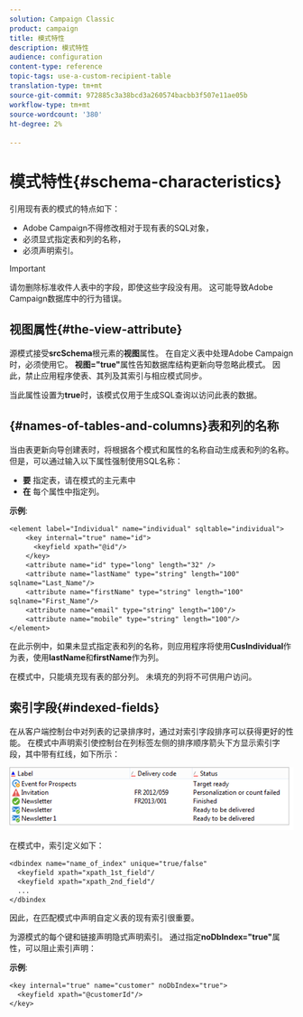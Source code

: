 ```yaml
---
solution: Campaign Classic
product: campaign
title: 模式特性
description: 模式特性
audience: configuration
content-type: reference
topic-tags: use-a-custom-recipient-table
translation-type: tm+mt
source-git-commit: 972885c3a38bcd3a260574bacbb3f507e11ae05b
workflow-type: tm+mt
source-wordcount: '380'
ht-degree: 2%

---
```



# 模式特性{#schema-characteristics}

引用现有表的模式的特点如下：

* Adobe Campaign不得修改相对于现有表的SQL对象，
* 必须显式指定表和列的名称，
* 必须声明索引。

>[!IMPORTANT]
>
>请勿删除标准收件人表中的字段，即使这些字段没有用。 这可能导致Adobe Campaign数据库中的行为错误。

## 视图属性{#the-view-attribute}

源模式接受&#x200B;**srcSchema**&#x200B;根元素的&#x200B;**视图**&#x200B;属性。 在自定义表中处理Adobe Campaign时，必须使用它。 **视图=&quot;true&quot;**&#x200B;属性告知数据库结构更新向导忽略此模式。 因此，禁止应用程序使表、其列及其索引与相应模式同步。

当此属性设置为&#x200B;**true**&#x200B;时，该模式仅用于生成SQL查询以访问此表的数据。

## {#names-of-tables-and-columns}表和列的名称

当由表更新向导创建表时，将根据各个模式和属性的名称自动生成表和列的名称。 但是，可以通过输入以下属性强制使用SQL名称：

* **要** 指定表，请在模式的主元素中
* **在** 每个属性中指定列。

**示例**:

```
<element label="Individual" name="individual" sqltable="individual">
    <key internal="true" name="id">
      <keyfield xpath="@id"/>
    </key> 
    <attribute name="id" type="long" length="32" />
    <attribute name="lastName" type="string" length="100" sqlname="Last_Name"/>
    <attribute name="firstName" type="string" length="100" sqlname="First_Name"/>
    <attribute name="email" type="string" length="100"/>
    <attribute name="mobile" type="string" length="100"/>
</element>
```

在此示例中，如果未显式指定表和列的名称，则应用程序将使用&#x200B;**CusIndividual**&#x200B;作为表，使用&#x200B;**lastName**&#x200B;和&#x200B;**firstName**&#x200B;作为列。

在模式中，只能填充现有表的部分列。 未填充的列将不可供用户访问。

## 索引字段{#indexed-fields}

在从客户端控制台中对列表的记录排序时，通过对索引字段排序可以获得更好的性能。 在模式中声明索引使控制台在列标签左侧的排序顺序箭头下方显示索引字段，其中带有红线，如下所示：

![](assets/s_ncs_integration_mapping_index.png)

在模式中，索引定义如下：

```
<dbindex name="name_of_index" unique="true/false"
  <keyfield xpath="xpath_1st_field"/
  <keyfield xpath="xpath_2nd_field"/
  ...
</dbindex
```

因此，在匹配模式中声明自定义表的现有索引很重要。

为源模式的每个键和链接声明隐式声明索引。 通过指定&#x200B;**noDbIndex=&quot;true&quot;**&#x200B;属性，可以阻止索引声明：

**示例**:

```
<key internal="true" name="customer" noDbIndex="true">
  <keyfield xpath="@customerId"/>
</key>
```

